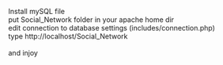 Install mySQL file<br>
put Social_Network folder in your apache home dir<br>
edit connection to database settings (includes/connection.php)<br>
type http://localhost/Social_Network<br>  
and injoy
